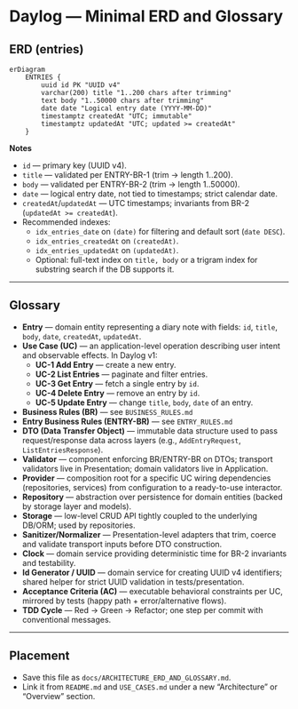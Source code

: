 # Daylog — Minimal ERD and Glossary

## ERD (entries)

```mermaid
erDiagram
    ENTRIES {
        uuid id PK "UUID v4"
        varchar(200) title "1..200 chars after trimming"
        text body "1..50000 chars after trimming"
        date date "Logical entry date (YYYY-MM-DD)"
        timestamptz createdAt "UTC; immutable"
        timestamptz updatedAt "UTC; updated >= createdAt"
    }
```

**Notes**
- `id` — primary key (UUID v4).
- `title` — validated per ENTRY-BR-1 (trim → length 1..200).
- `body` — validated per ENTRY-BR-2 (trim → length 1..50000).
- `date` — logical entry date, not tied to timestamps; strict calendar date.
- `createdAt`/`updatedAt` — UTC timestamps; invariants from BR-2 (`updatedAt >= createdAt`).
- Recommended indexes:
  - `idx_entries_date` on `(date)` for filtering and default sort (`date DESC`).
  - `idx_entries_createdAt` on `(createdAt)`.
  - `idx_entries_updatedAt` on `(updatedAt)`.
  - Optional: full-text index on `title, body` or a trigram index for substring search if the DB supports it.

---

## Glossary

- **Entry** — domain entity representing a diary note with fields: `id`, `title`, `body`, `date`, `createdAt`, `updatedAt`.
- **Use Case (UC)** — an application-level operation describing user intent and observable effects. In Daylog v1:
  - **UC-1 Add Entry** — create a new entry.
  - **UC-2 List Entries** — paginate and filter entries.
  - **UC-3 Get Entry** — fetch a single entry by `id`.
  - **UC-4 Delete Entry** — remove an entry by `id`.
  - **UC-5 Update Entry** — change `title`, `body`, `date` of an entry.
- **Business Rules (BR)** — see `BUSINESS_RULES.md`
- **Entry Business Rules (ENTRY-BR)** — see `ENTRY_RULES.md`
- **DTO (Data Transfer Object)** — immutable data structure used to pass request/response data across layers (e.g., `AddEntryRequest`, `ListEntriesResponse`).
- **Validator** — component enforcing BR/ENTRY-BR on DTOs; transport validators live in Presentation; domain validators live in Application.
- **Provider** — composition root for a specific UC wiring dependencies (repositories, services) from configuration to a ready-to-use interactor.
- **Repository** — abstraction over persistence for domain entities (backed by storage layer and models).
- **Storage** — low-level CRUD API tightly coupled to the underlying DB/ORM; used by repositories.
- **Sanitizer/Normalizer** — Presentation-level adapters that trim, coerce and validate transport inputs before DTO construction.
- **Clock** — domain service providing deterministic time for BR-2 invariants and testability.
- **Id Generator / UUID** — domain service for creating UUID v4 identifiers; shared helper for strict UUID validation in tests/presentation.
- **Acceptance Criteria (AC)** — executable behavioral constraints per UC, mirrored by tests (happy path + error/alternative flows).
- **TDD Cycle** — Red → Green → Refactor; one step per commit with conventional messages.

---

## Placement

- Save this file as `docs/ARCHITECTURE_ERD_AND_GLOSSARY.md`.
- Link it from `README.md` and `USE_CASES.md` under a new “Architecture” or “Overview” section.

